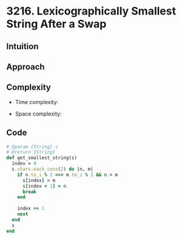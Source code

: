 # 3216. Lexicographically Smallest String After a Swap

## Intuition

## Approach
<!-- Describe your approach to solving the problem. -->

## Complexity

- Time complexity:
<!-- Add your time complexity here, e.g. $$O(n)$$ -->

- Space complexity:
<!-- Add your space complexity here, e.g. $$O(n)$$ -->

## Code

```ruby
# @param {String} s
# @return {String}
def get_smallest_string(s)
  index = 0
  s.chars.each_cons(2) do |n, m|
    if n.to_i % 2 === m.to_i % 2 && n > m
      s[index] = m
      s[index + 1] = n
      break
    end
    
    index += 1
    next
  end
  s
end
```
